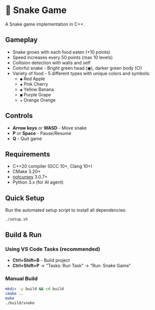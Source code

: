 # 🐍 Snake Game

A Snake game implementation in C++.

## Gameplay

- Snake grows with each food eaten (+10 points)
- Speed increases every 50 points (max 10 levels)
- Collision detection with walls and self
- Colorful snake - Bright green head (◉), darker green body (○)
- Variety of food - 5 different types with unique colors and symbols:
  - `●` Red Apple
  - `◆` Pink Cherry
  - `◉` Yellow Banana
  - `■` Purple Grape
  - `★` Orange Orange

## Controls

- **Arrow keys** or **WASD** - Move snake
- **P** or **Space** - Pause/Resume
- **Q** - Quit game

## Requirements

- C++20 compiler (GCC 10+, Clang 10+)
- CMake 3.20+
- [notcurses](https://github.com/dankamongmen/notcurses/) 3.0.7+
- Python 3.x (for AI agent)

## Quick Setup

Run the automated setup script to install all dependencies:

```bash
./setup.sh
```

## Build & Run

### Using VS Code Tasks (recommended)

- **Ctrl+Shift+B** - Build project
- **Ctrl+Shift+P** → "Tasks: Run Task" → "Run: Snake Game"

### Manual Build

```bash
mkdir -p build && cd build
cmake ..
make
./build/snake
```
